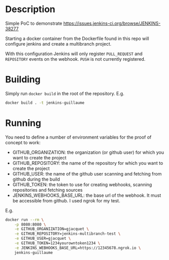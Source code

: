# Description

Simple PoC to demonstrate https://issues.jenkins-ci.org/browse/JENKINS-38277

Starting a docker container from the Dockerfile found in this repo will configure jenkins and create a multibranch
project.

With this configuration Jenkins will only register `PULL_REQUEST` and `REPOSITORY` events on the webhook. `PUSH` is not
currently registered.

# Building
 
Simply run `docker build` in the root of the repository. E.g.

```bash
docker build . -t jenkins-guillaume
```


# Running

You need to define a number of environment variables for the proof of concept to work:
* GITHUB_ORGANIZATION: the organization (or github user) for which you want to create the project
* GITHUB_REPOSITORY: the name of the repository for which you want to create the project
* GITHUB_USER: the name of the github user scanning and fetching from github during the build
* GITHUB_TOKEN: the token to use for creating webhooks, scanning repositories and fetching sources
* JENKINS_WEBHOOKS_BASE_URL: the base url of the webhook. It must be accessible from github. I used ngrok for my test.

E.g.

```bash
docker run --rm \
    -p 8080:8080 \
    -e GITHUB_ORGANIZATION=gjacquet \
    -e GITHUB_REPOSITORY=jenkins-multibranch-test \
    -e GITHUB_USER=gjacquet \
    -e GITHUB_TOKEN=1234yourowntoken1234 \
    -e JENKINS_WEBHOOKS_BASE_URL=https://12345678.ngrok.io \
    jenkins-guillaume
```
